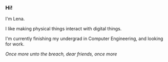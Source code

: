 ### Hi!

I'm Lena.

I like making physical things interact with digital things.

I'm currently finishing my undergrad in Computer Engineering, and looking for work.

*Once more unto the breach, dear friends, once more*
